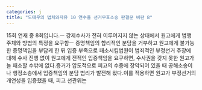 ```yaml
---
categories: j
title: "도태우의 법치와자유 10 연수을 선거무효소송 판결문 비판 8"
---
```

15회 연재 중 8회입니다.ㅡ 강제수사가 전혀 이루어지지 않는 상태에서 원고에게 범행 주체와 방법의 특정을 요구함ㅡ 증명책임의 합리적인 분담을 거부하고 원고에게 불가능한 증명책임을 부담케 한 뒤 입증 부족으로 패소시킴법원이 범죄적인 부정선거 주장에 대해 수사 진행 없이 원고에게 전적인 입증책임을 요구하면, 수사권을 갖지 못한 원고가 늘 패소할 수밖에 없다.증거가 압도적으로 피고의 수중에 장악되어 있을 때 공해소송이나 행정소송에서 입증책임의 분담 법리가 발전해 왔다.이를 적용하면 원고가 부정선거의 개연성을 입증했을 때, 피고 선관위는